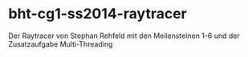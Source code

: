 bht-cg1-ss2014-raytracer
========================

Der Raytracer von Stephan Rehfeld mit den Meilensteinen 1-6 und der Zusatzaufgabe Multi-Threading
